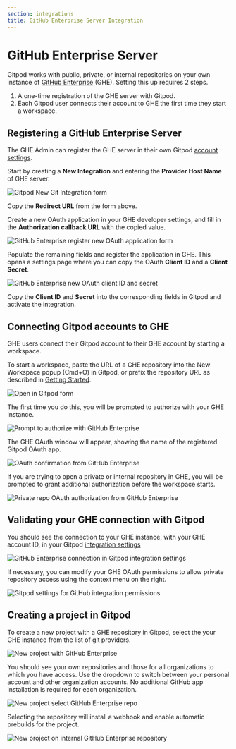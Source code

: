 ```yaml
---
section: integrations
title: GitHub Enterprise Server Integration
---
```


<script context="module">
  export const prerender = true;
</script>

# GitHub Enterprise Server

Gitpod works with public, private, or internal repositories on your own instance of [GitHub Enterprise](https://docs.github.com/en/enterprise-server@3.4/get-started/onboarding/getting-started-with-github-enterprise-server) (GHE). Setting this up requires 2 steps.

1. A one-time registration of the GHE server with Gitpod.
2. Each Gitpod user connects their account to GHE the first time they start a workspace.

## Registering a GitHub Enterprise Server

The GHE Admin can register the GHE server in their own Gitpod [account settings](https://gitpod.io/integrations).

Start by creating a **New Integration** and entering the **Provider Host Name** of GHE server.

![Gitpod New Git Integration form](/images/integrations/new-git-integration-form.png)

Copy the **Redirect URL** from the form above.

Create a new OAuth application in your GHE developer settings, and fill in the **Authorization callback URL** with the copied value.

![GitHub Enterprise register new OAuth application form](/images/integrations/github-new-oauth-application.png)

Populate the remaining fields and register the application in GHE. This opens a settings page where you can copy the OAuth **Client ID** and a **Client Secret**.

![GitHub Enterprise new OAuth client ID and secret](/images/integrations/github-oauth-client-id-and-secret.png)

Copy the **Client ID** and **Secret** into the corresponding fields in Gitpod and activate the integration.

## Connecting Gitpod accounts to GHE

GHE users connect their Gitpod account to their GHE account by starting a workspace.

To start a workspace, paste the URL of a GHE repository into the New Workspace popup (Cmd+O) in Gitpod, or prefix the repository URL as described in [Getting Started](./getting-started).

![Open in Gitpod form](/images/integrations/open-in-gitpod.png)

The first time you do this, you will be prompted to authorize with your GHE instance.

![Prompt to authorize with GitHub Enterprise](/images/integrations/github-enterprise-auth-prompt.png)

The GHE OAuth window will appear, showing the name of the registered Gitpod OAuth app.

![OAuth confirmation from GitHub Enterprise](/images/integrations/github-enterprise-oauth-popup.png)

If you are trying to open a private or internal repository in GHE, you will be prompted to grant additional authorization before the workspace starts.

![Private repo OAuth authorization from GitHub Enterprise](/images/integrations/github-enterprise-private-repo-scope-authorization.png)

## Validating your GHE connection with Gitpod

You should see the connection to your GHE instance, with your GHE account ID, in your Gitpod [integration settings](https://gitpod.io/integrations)

![GitHub Enterprise connection in Gitpod integration settings](/images/integrations/github-enterprise-connection.png)

If necessary, you can modify your GHE OAuth permissions to allow private repository access using the context menu on the right.

![Gitpod settings for GitHub integration permissions](/images/integrations/github-oauth-permissions.png)

## Creating a project in Gitpod

To create a new project with a GHE repository in Gitpod, select the your GHE instance from the list of git providers.

![New project with GitHub Enterprise](/images/integrations/new-project-with-github-enterprise.png)

You should see your own repositories and those for all organizations to which you have access. Use the dropdown to switch between your personal account and other organization accounts. No additional GitHub app installation is required for each organization.

![New project select GitHub Enterprise repo](/images/integrations/new-project-select-github-enterprise-repo.png)

Selecting the repository will install a webhook and enable automatic prebuilds for the project.

![New project on internal GitHub Enterprise repository](/images/integrations/new-project-on-internal-github-enterprise-repo.png)
